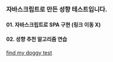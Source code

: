 ### 자바스크립트로 만든 성향 테스트입니다.

#### 01. 자바스크립트로 SPA 구현 (링크 이동 X)
#### 02. 성향 추천 알고리즘 연습

> 
[find my doggy test](https://findmydoggy.netlify.app/)

